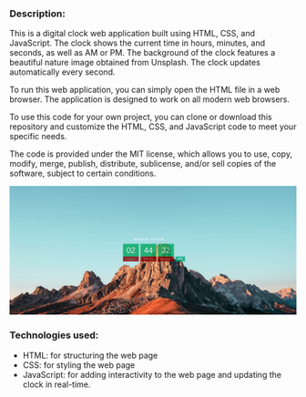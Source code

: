 ### Description:

This is a digital clock web application built using HTML, CSS, and JavaScript. The clock shows the current time in hours, minutes, and seconds, as well as AM or PM. The background of the clock features a beautiful nature image obtained from Unsplash. The clock updates automatically every second.

To run this web application, you can simply open the HTML file in a web browser. The application is designed to work on all modern web browsers.

To use this code for your own project, you can clone or download this repository and customize the HTML, CSS, and JavaScript code to meet your specific needs.

The code is provided under the MIT license, which allows you to use, copy, modify, merge, publish, distribute, sublicense, and/or sell copies of the software, subject to certain conditions.

![website image](clockapp.png)


### Technologies used:

- HTML: for structuring the web page
- CSS: for styling the web page
- JavaScript: for adding interactivity to the web page and updating the clock in real-time.
